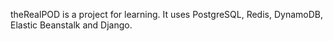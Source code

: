 theRealPOD is a project for learning. It uses PostgreSQL, Redis, DynamoDB, Elastic Beanstalk and Django.
